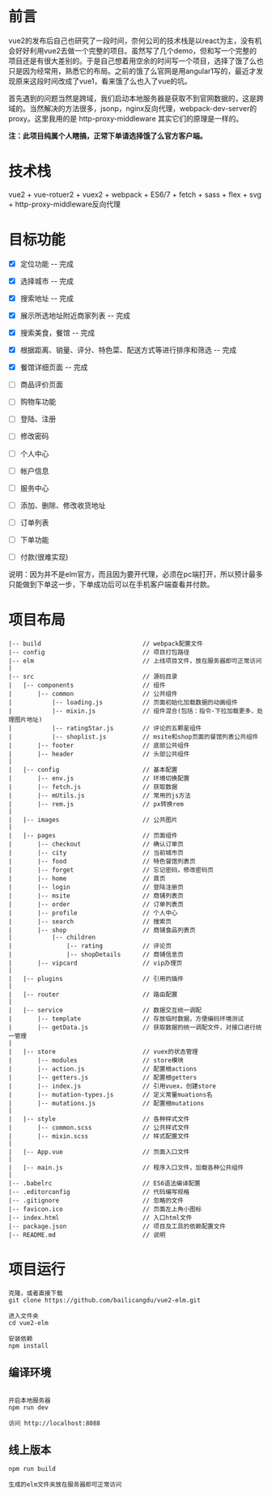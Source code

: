 # 前言

vue2的发布后自己也研究了一段时间，奈何公司的技术栈是以react为主，没有机会好好利用vue2去做一个完整的项目。虽然写了几个demo，但和写一个完整的项目还是有很大差别的。于是自己想着用空余的时间写一个项目，选择了饿了么也只是因为经常用，熟悉它的布局。之前的饿了么官网是用angular1写的，最近才发现原来这段时间改成了vue1，看来饿了么也入了vue的坑。


首先遇到的问题当然是跨域，我们启动本地服务器是获取不到官网数据的，这是跨域的。当然解决的方法很多，jsonp，nginx反向代理，webpack-dev-server的proxy。这里我用的是 http-proxy-middleware 其实它们的原理是一样的。


__注：此项目纯属个人瞎搞，正常下单请选择饿了么官方客户端。__


# 技术栈
vue2 + vue-rotuer2 + vuex2 + webpack + ES6/7 + fetch + sass + flex + svg + http-proxy-middleware反向代理 

# 目标功能
- [x] 定位功能 -- 完成
- [x] 选择城市 -- 完成
- [x] 搜索地址 -- 完成
- [x] 展示所选地址附近商家列表 -- 完成
- [x] 搜索美食，餐馆 -- 完成
- [x] 根据距离、销量、评分、特色菜、配送方式等进行排序和筛选 -- 完成
- [x] 餐馆详细页面 -- 完成
- [ ] 商品评价页面
- [ ] 购物车功能
- [ ] 登陆、注册
- [ ] 修改密码
- [ ] 个人中心
- [ ] 帐户信息
- [ ] 服务中心
- [ ] 添加、删除、修改收货地址
- [ ] 订单列表
- [ ] 下单功能
- [ ] 付款(很难实现)


说明：因为并不是elm官方，而且因为要开代理，必须在pc端打开，所以预计最多只能做到下单这一步，下单成功后可以在手机客户端查看并付款。

# 项目布局
```
|-- build                            // webpack配置文件
|-- config                           // 项目打包路径
|-- elm                           	 // 上线项目文件，放在服务器即可正常访问
|
|-- src                              // 源码目录
|   |-- components                   // 组件
|       |-- common                   // 公共组件
|			|-- loading.js           // 页面初始化加载数据的动画组件
|			|-- mixin.js             // 组件混合(包括：指令-下拉加载更多，处理图片地址)
|			|-- ratingStar.js        // 评论的五颗星组件
|			|-- shoplist.js          // msite和shop页面的餐馆列表公共组件
|       |-- footer                   // 底部公共组件
|       |-- header                 	 // 头部公共组件
|
|   |-- config                       // 基本配置
|       |-- env.js                   // 环境切换配置
|       |-- fetch.js                 // 获取数据
|       |-- mUtils.js                // 常用的js方法
|       |-- rem.js                   // px转换rem
|
|   |-- images                       // 公共图片
|
|   |-- pages                        // 页面组件
|       |-- checkout                 // 确认订单页
|       |-- city                     // 当前城市页
|		|-- food                 	 // 特色餐馆列表页
|       |-- forget                   // 忘记密码，修改密码页
|       |-- home                     // 首页
|       |-- login                    // 登陆注册页
|       |-- msite                    // 商铺列表页
|       |-- order                    // 订单列表页
|       |-- profile                  // 个人中心
|       |-- search                   // 搜索页
|       |-- shop                     // 商铺食品列表页
|			|-- children             
|				|-- rating           // 评论页   
|				|-- shopDetails      // 商铺信息页           
|       |-- vipcard                  // vip办理页
|
|   |-- plugins                      // 引用的插件
|
|   |-- router                       // 路由配置
|
|   |-- service                      // 数据交互统一调配
|		|-- template                 // 存放临时数据，方便编码环境测试
|		|-- getData.js               // 获取数据的统一调配文件，对接口进行统一管理
|
|   |-- store                        // vuex的状态管理
|       |-- modules                  // store模块
|       |-- action.js                // 配置根actions
|       |-- getters.js               // 配置根getters
|       |-- index.js                 // 引用vuex，创建store
|       |-- mutation-types.js        // 定义常量muations名
|       |-- mutations.js             // 配置根mutations
|
|   |-- style                        // 各种样式文件
|       |-- common.scss              // 公共样式文件
|       |-- mixin.scss               // 样式配置文件
|
|   |-- App.vue                      // 页面入口文件
|
|   |-- main.js                      // 程序入口文件，加载各种公共组件
|
|-- .babelrc                         // ES6语法编译配置
|-- .editorconfig                    // 代码编写规格
|-- .gitignore                       // 忽略的文件
|-- favicon.ico                      // 页面左上角小图标
|-- index.html                       // 入口html文件
|-- package.json                     // 项目及工具的依赖配置文件
|-- README.md                        // 说明
```



# 项目运行
```
克隆，或者直接下载
git clone https://github.com/bailicangdu/vue2-elm.git  

进入文件夹
cd vue2-elm

安装依赖
npm install
```

## 编译环境
```

开启本地服务器
npm run dev

访问 http://localhost:8088
```


## 线上版本
```
npm run build

生成的elm文件夹放在服务器即可正常访问
```




